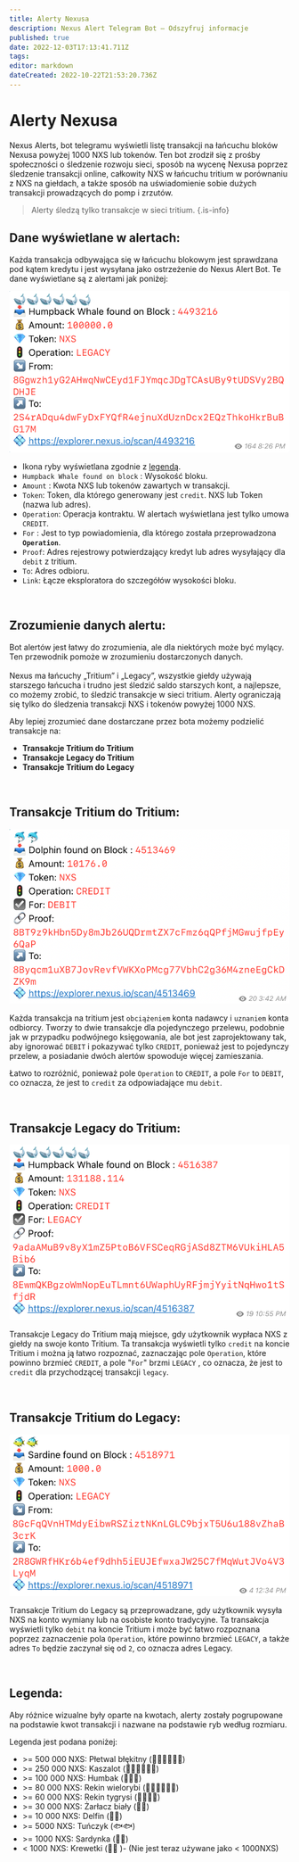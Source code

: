 ```yaml
---
title: Alerty Nexusa
description: Nexus Alert Telegram Bot – Odszyfruj informacje
published: true
date: 2022-12-03T17:13:41.711Z
tags: 
editor: markdown
dateCreated: 2022-10-22T21:53:20.736Z
---
```


# Alerty Nexusa

Nexus Alerts, bot telegramu wyświetli listę transakcji na łańcuchu bloków Nexusa powyżej 1000 NXS lub tokenów. Ten bot zrodził się z prośby społeczności o śledzenie rozwoju sieci, sposób na wycenę Nexusa poprzez śledzenie transakcji online, całkowity NXS w łańcuchu tritium w porównaniu z NXS na giełdach, a także sposób na uświadomienie sobie dużych transakcji prowadzących do pomp i zrzutów.

> Alerty śledzą tylko transakcje w sieci tritium.
{.is-info}

## Dane wyświetlane w alertach:

Każda transakcja odbywająca się w łańcuchu blokowym jest sprawdzana pod kątem kredytu i jest wysyłana jako ostrzeżenie do Nexus Alert Bot. Te dane wyświetlane są z alertami jak poniżej:

![alert_data1.png](/alert_data1.png)

* Ikona ryby wyświetlana zgodnie z [legendą](nexus-alerts.md#legenda).
* `Humpback Whale found on block` : Wysokość bloku.
* `Amount` : Kwota NXS lub tokenów zawartych w transakcji.
* `Token`: Token, dla którego generowany jest `credit`. NXS lub Token (nazwa lub adres).
* `Operation`: Operacja kontraktu. W alertach wyświetlana jest tylko umowa `CREDIT`.
* `For` : Jest to typ powiadomienia, dla którego została przeprowadzona **`Operation`**.
* `Proof`: Adres rejestrowy potwierdzający kredyt lub adres wysyłający dla `debit` z tritium.
* `To`: Adres odbioru.
* `Link`: Łącze eksploratora do szczegółów wysokości bloku.

&nbsp;

## Zrozumienie danych alertu:

Bot alertów jest łatwy do zrozumienia, ale dla niektórych może być mylący. Ten przewodnik pomoże w zrozumieniu dostarczonych danych.\
\
Nexus ma łańcuchy „Tritium” i „Legacy”, wszystkie giełdy używają starszego łańcucha i trudno jest śledzić saldo starszych kont, a najlepsze, co możemy zrobić, to śledzić transakcje w sieci tritium. Alerty ograniczają się tylko do śledzenia transakcji NXS i tokenów powyżej 1000 NXS.

Aby lepiej zrozumieć dane dostarczane przez bota możemy podzielić transakcje na:

* **Transakcje Tritium do Tritium**
* **Transakcje Legacy do Tritium**
* **Transakcje Tritium do Legacy**

&nbsp;

## Transakcje Tritium do Tritium:&#x20;

![tritium_to_tritium1.png](/tritium_to_tritium1.png)

Każda transakcja na tritium jest `obciążeniem` konta nadawcy i `uznaniem` konta odbiorcy. Tworzy to dwie transakcje dla pojedynczego przelewu, podobnie jak w przypadku podwójnego księgowania, ale bot jest zaprojektowany tak, aby ignorować `DEBIT` i pokazywać tylko `CREDIT`, ponieważ jest to pojedynczy przelew, a posiadanie dwóch alertów spowoduje więcej zamieszania.

Łatwo to rozróżnić, ponieważ pole `Operation` to `CREDIT`, a pole `For` to `DEBIT`, co oznacza, że jest to `credit` za odpowiadające mu `debit`. 

&nbsp;

## Transakcje Legacy do Tritium:

![legacy_to_tritium1.png](/legacy_to_tritium1.png)

Transakcje Legacy do Tritium mają miejsce, gdy użytkownik wypłaca NXS z giełdy na swoje konto Tritium. Ta transakcja wyświetli tylko `credit` na koncie Tritium i można ją łatwo rozpoznać, zaznaczając pole `Operation`, które powinno brzmieć `CREDIT`, a pole "`For`" brzmi `LEGACY` , co oznacza, że jest to `credit` dla przychodzącej transakcji `legacy`.

&nbsp;

## Transakcje Tritium do Legacy:

![tritium_to_legacy1.png](/tritium_to_legacy1.png)

Transakcje Tritium do Legacy są przeprowadzane, gdy użytkownik wysyła NXS na konto wymiany lub na osobiste konto tradycyjne. Ta transakcja wyświetli tylko `debit` na koncie Tritium i może być łatwo rozpoznana poprzez zaznaczenie pola `Operation`, które powinno brzmieć `LEGACY`, a także adres `To` będzie zaczynał się od `2`, co oznacza adres Legacy.

&nbsp;

## Legenda:

Aby różnice wizualne były oparte na kwotach, alerty zostały pogrupowane na podstawie kwot transakcji i nazwane na podstawie ryb według rozmiaru.

&#x20;Legenda jest podana poniżej:

* \>= 500 000 NXS: Płetwal błękitny (🐳🐳🐳🐳🐳🐳)
* \>= 250 000 NXS: Kaszalot (🐋🐋🐋🐋🐋🐋)
* \>= 100 000 NXS: Humbak (🐋🐋🐋)
* \>= 80 000 NXS: Rekin wielorybi (🦈🦈🦈🦈🦈🦈)
* \>= 60 000 NXS: Rekin tygrysi (🦈🦈🦈🦈)
* \>= 30 000 NXS: Żarłacz biały (🦈🦈)
* \>= 10 000 NXS: Delfin (🐬🐬)
* \>= 5000 NXS: Tuńczyk (🐟🐟)
* \>= 1000 NXS: Sardynka (🐠🐠)
* < 1000 NXS: Krewetki (🦐🦐 )- (Nie jest teraz używane jako < 1000NXS)